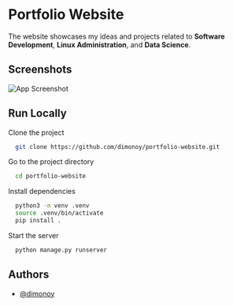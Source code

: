 # Portfolio Website

The website showcases my ideas and projects related to **Software Development**, **Linux Administration**, and **Data Science**.

## Screenshots

![App Screenshot](https://via.placeholder.com/468x300?text=App+Screenshot+Here)

## Run Locally

Clone the project

```bash
  git clone https://github.com/dimonoy/portfolio-website.git
```

Go to the project directory

```bash
  cd portfolio-website
```

Install dependencies

```bash
  python3 -m venv .venv
  source .venv/bin/activate
  pip install .
```

Start the server

```bash
  python manage.py runserver
```


## Authors

- [@dimonoy](https://www.github.com/dimonoy)
